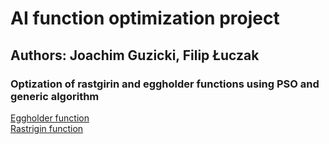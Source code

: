 # AI function optimization project 
## Authors: Joachim Guzicki, Filip Łuczak

### Optization of rastgirin and eggholder functions using PSO and generic algorithm
[Eggholder function](https://www.sfu.ca/~ssurjano/egg.html) \
[Rastrigin function](https://www.sfu.ca/~ssurjano/rastr.html)
